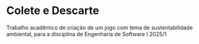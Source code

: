 # Colete e Descarte
Trabalho acadêmico de criação de um jogo com tema de sustentabilidade ambiental, para a disciplina de Engenharia de Software I 2025/1
